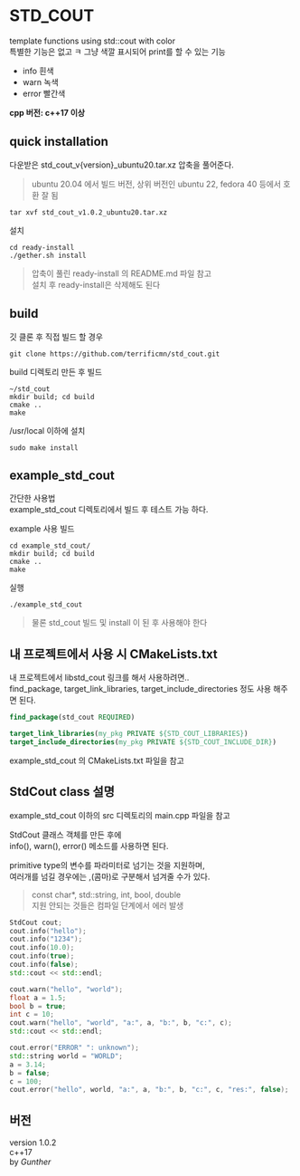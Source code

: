 # STD_COUT
template functions using std::cout with color  
특별한 기능은 없고 ㅋ 그냥 색깔 표시되어 print를 할 수 있는 기능  
- info 흰색   
- warn 녹색   
- error 빨간색    

**cpp 버전: c++17 이상**

## quick installation
다운받은 std_cout_v{version}_ubuntu20.tar.xz 압축을 풀어준다.   
> ubuntu 20.04 에서 빌드 버전, 상위 버전인 ubuntu 22, fedora 40 등에서 호환 잘 됨  

```shell
tar xvf std_cout_v1.0.2_ubuntu20.tar.xz
```

설치
```shell
cd ready-install
./gether.sh install
```
> 압축이 풀린 ready-install 의 README.md 파일 참고  
설치 후 ready-install은 삭제해도 된다   


## build
깃 클론 후 직접 빌드 할 경우  

```shell
git clone https://github.com/terrificmn/std_cout.git
```

build 디렉토리 만든 후 빌드
```shell
~/std_cout
mkdir build; cd build
cmake ..
make
```
/usr/local 이하에 설치
```shell
sudo make install
```

## example_std_cout
간단한 사용법  
example_std_cout 디렉토리에서 빌드 후 테스트 가능 하다.  

example 사용 빌드  
```shell
cd example_std_cout/
mkdir build; cd build
cmake ..
make
```

실행
```shell
./example_std_cout
```
> 물론 std_cout 빌드 및 install 이 된 후 사용해야 한다

## 내 프로젝트에서 사용 시 CMakeLists.txt
내 프로젝트에서 libstd_cout 링크를 해서 사용하려면..  
find_package, target_link_libraries, target_include_directories 정도 사용 해주면 된다.
```cmake
find_package(std_cout REQUIRED)

target_link_libraries(my_pkg PRIVATE ${STD_COUT_LIBRARIES})
target_include_directories(my_pkg PRIVATE ${STD_COUT_INCLUDE_DIR})
```
example_std_cout 의 CMakeLists.txt 파일을 참고


## StdCout class 설명
example_std_cout 이하의 src 디렉토리의 main.cpp 파일을 참고  

StdCout 클래스 객체를 만든 후에  
info(), warn(), error() 메소드를 사용하면 된다.  

primitive type의 변수를 파라미터로 넘기는 것을 지원하며,  
여러개를 넘길 경우에는 ,(콤마)로 구분해서 넘겨줄 수가 있다.  
> const char*, std::string, int, bool, double   
지원 안되는 것들은 컴파일 단계에서 에러 발생  

```cpp
StdCout cout;
cout.info("hello");
cout.info("1234");
cout.info(10.0);
cout.info(true);
cout.info(false);
std::cout << std::endl;

cout.warn("hello", "world");
float a = 1.5;
bool b = true;
int c = 10;
cout.warn("hello", "world", "a:", a, "b:", b, "c:", c);
std::cout << std::endl;

cout.error("ERROR" ": unknown");
std::string world = "WORLD";
a = 3.14;
b = false;
c = 100;
cout.error("hello", world, "a:", a, "b:", b, "c:", c, "res:", false);
```

## 버전
version 1.0.2    
c++17  
by *Gunther*